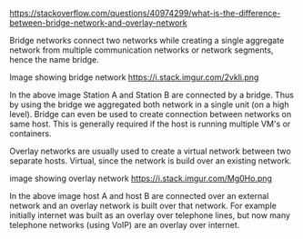 https://stackoverflow.com/questions/40974299/what-is-the-difference-between-bridge-network-and-overlay-network


Bridge networks connect two networks while creating a single aggregate network from multiple communication networks or network segments, hence the name bridge.

Image showing bridge network https://i.stack.imgur.com/2vkli.png

In the above image Station A and Station B are connected by a bridge. Thus by using the bridge we aggregated both network in a single unit (on a high level). Bridge can even be used to create connection between networks on same host. This is generally required if the host is running multiple VM's or containers.

Overlay networks are usually used to create a virtual network between two separate hosts. Virtual, since the network is build over an existing network.

image showing overlay network https://i.stack.imgur.com/Mg0Ho.png

In the above image host A and host B are connected over an external network and an overlay network is built over that network. For example initially internet was built as an overlay over telephone lines, but now many telephone networks (using VoIP) are an overlay over internet.